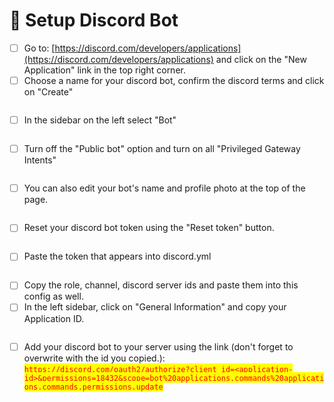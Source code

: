 # 🤖 Setup Discord Bot

* [ ] Go to: [https://discord.com/developers/applications](https://discord.com/developers/applications) and click on the "New Application" link in the top right corner.
* [ ] Choose a name for your discord bot, confirm the discord terms and click on "Create"

<figure><img src="https://i.imgur.com/Y7wYDXL.png" alt=""><figcaption></figcaption></figure>

* [ ] In the sidebar on the left select "Bot"

<figure><img src="https://i.imgur.com/P4AVLGL.png" alt=""><figcaption></figcaption></figure>

* [ ] Turn off the "Public bot" option and turn on all "Privileged Gateway Intents"

<figure><img src="https://i.imgur.com/uZRoirf.gif" alt=""><figcaption></figcaption></figure>

* [ ] You can also edit your bot's name and profile photo at the top of the page.

<figure><img src="https://i.imgur.com/Hw44cM1.png" alt=""><figcaption></figcaption></figure>

* [ ] Reset your discord bot token using the "Reset token" button.

<figure><img src="https://i.imgur.com/O9UyS2q.png" alt=""><figcaption></figcaption></figure>

* [ ] Paste the token that appears into discord.yml

<figure><img src="https://i.imgur.com/T3KSplG.png" alt=""><figcaption></figcaption></figure>

* [ ] Copy the role, channel, discord server ids and paste them into this config as well.
* [ ] In the left sidebar, click on "General Information" and copy your Application ID.

<figure><img src="https://i.imgur.com/zetKFuq.png" alt=""><figcaption></figcaption></figure>

* [ ] Add your discord bot to your server using the link (don't forget to overwrite with the id you copied.): <mark style="color:red;">`https://discord.com/oauth2/authorize?client_id=<application-id>&permissions=18432&scope=bot%20applications.commands%20applications.commands.permissions.update`</mark>

<figure><img src="https://i.imgur.com/5LRIYex.png" alt=""><figcaption></figcaption></figure>
